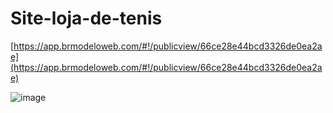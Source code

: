 # Site-loja-de-tenis

[https://app.brmodeloweb.com/#!/publicview/66ce28e44bcd3326de0ea2ae](https://app.brmodeloweb.com/#!/publicview/66ce28e44bcd3326de0ea2ae)


![image](https://github.com/user-attachments/assets/5113eddf-389d-4545-96c0-f1a4f504abba)
